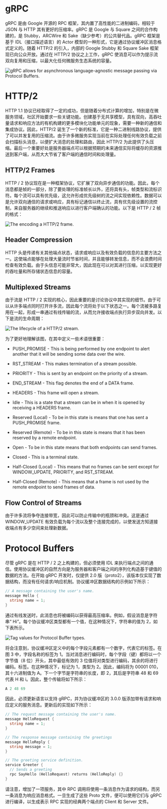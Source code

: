 # gRPC

gRPC 是由 Google 开源的 RPC 框架，其内置了高性能的二进制编码，相较于 JSON 与 HTTP 其有更好的压缩率。gRPC 是 Google 与 Square 之间的合作构建的，是 Stubby，ARCWire 和 Sake（缺少参考）的公共替代品。gRPC 框架是基于 IDL（接口描述语言）的 Actor 模型的一种形式，它是通过协议缓冲区消息格式定义的。随着 HTTP/2 的引入，内部的 Google Stubby 和 Square Sake 框架现已向公众开放。通过在 HTTP/2 协议之上工作，gRPC 使消息可以作为提示流双向复用和压缩，以最大化任何微服务生态系统的容量。

![gRPC allows for asynchronous language-agnostic message passing via Protocol Buffers.](https://s1.ax1x.com/2020/03/29/GZsOpD.png)

# HTTP/2

HTTP 1.1 协议已经取得了一定的成功，但是随着分布式计算的增加，特别是在微服务领域，社区开始要求一些关键功能。创建基于无共享模型，具有双向，高吞吐量请求和响应方法的有机构建的更多模块化功能单元的现象，需要一种新的通信和集成协议。因此，HTTP/2 诞生了一个新的标准，它是一种二进制线路协议，提供了可以并发复用的压缩流。由于许多微服务实现当前在实际处理任何有效负载之前会扫描标头消息，以便扩大消息的处理和路由，因此 HTTP/2 为此提供了头压缩。最后一个重要好处是服务器端点可以根据预期的未来通信实际将缓存的资源推送到客户端，从而大大节省了客户端的通信时间和处理量。

## HTTP/2 Frames

HTTP / 2 协议现在是一种框架协议，它扩展了双向异步通信的功能。因此，每个消息都是帧的一部分，除了要处理的标准帧长以外，还将具有头，帧类型和流标识符。每个流可以具有优先级，这允许形成优先级树的流之间实现依赖性。数据可以是允许双向通信的请求或响应，具有标记通信以终止流，具有优先级设置的流控制，来自服务器的继续和推送响应以进行客户端确认的功能。以下是 HTTP / 2 帧的格式：

![The encoding a HTTP/2 frame.](https://s1.ax1x.com/2020/03/29/GZrsPO.png)

## Header Compression

HTTP 头是传递有关其他端点状态，请求或响应以及有效负载的信息的主要方法之一。这使端点能够在处理大量流时节省时间，并且能够转发信息，而不会浪费时间检查有效负载。由于头信息可能非常大，因此现在可以对其进行压缩，以实现更好的吞吐量和所存储状态信息的容量。

## Multiplexed Streams

由于流是 HTTP / 2 实现的核心，因此重要的是讨论协议中其实现的细节。由于可以从许多端点同时打开许多流，因此每个流将处于以下状态之一。每个流被多路复用在一起，形成一串通过有线传输的流，从而允许接收端点执行异步双向并发。以下是流的生命周期：

![The lifecycle of a HTTP/2 stream.](https://s1.ax1x.com/2020/03/29/GZroi8.png)

为了更好地理解该图，在其中定义一些术语很重要：

- PUSH_PROMISE - This is being performed by one endpoint to alert another that it will be sending some data over the wire.

- RST_STREAM - This makes termination of a stream possible.

- PRIORITY - This is sent by an endpoint on the priority of a stream.

- END_STREAM - This flag denotes the end of a DATA frame.

- HEADERS - This frame will open a stream.

- Idle - This is a state that a stream can be in when it is opened by receiving a HEADERS frame.

- Reserved (Local) - To be in this state is means that one has sent a PUSH_PROMISE frame.

- Reserved (Remote) - To be in this state is means that it has been reserved by a remote endpoint.

- Open - To be in this state means that both endpoints can send frames.

- Closed - This is a terminal state.

- Half-Closed (Local) - This means that no frames can be sent except for WINDOW_UPDATE, PRIORITY, and RST_STREAM.

- Half-Closed (Remote) - This means that a frame is not used by the remote endpoint to send frames of data.

## Flow Control of Streams

由于许多流将争夺连接带宽，因此可以防止传输中的瓶颈和冲突。这是通过 WINDOW_UPDATE 有效负载为每个流以及整个连接完成的，以使发送方知道接收端点有多少空间来处理新数据。

# Protocol Buffers

尽管 gRPC 是在 HTTP / 2 之上构建的，但必须使用 IDL 来执行端点之间的通信。使用协议缓冲区的自然方向是为服务器和客户端之间的序列化构造基于键值的数据的方法。在开始 gRPC 开发时，仅提供 2.0 版（proto2），该版本仅实现了数据结构，而没有任何请求/响应机制。协议缓冲区数据结构的示例如下所示：

```go
// A message containing the user's name.
message Hello {
  string name = 1;
}
```

通过有线发送时，此消息也将被编码以获得最高压缩率。例如，假设消息是字符串“ Hi”。每个协议缓冲区类型都有一个值，在这种情况下，字符串的值为 2，如下表所示。

![Tag values for Protocol Buffer types.](https://s1.ax1x.com/2020/03/29/GZsgYT.md.png)

将会注意到，协议缓冲区定义中的每个字段元素都有一个数字，代表它的标签。在图 3 中，字段名称的标签为 1。当对消息进行编码时，每个字段（键）都将以一个字节值（8 位）开头，其中最低有效的 3 位值将对类型进行编码，其余的将进行编码。标签。在这种情况下，标记为 1，类型为 2。因此，编码将为 00001 010，其十六进制值为 A。下一个字节是字符串的长度，即 2，其后是字符串 48 和 69 代表 H 和 i。因此，整个传输将如下所示：

```s
A 2 48 69
```

因此，必须更新语言以支持 gRPC，并为协议缓冲区的 3.0.0 版添加带有请求和响应定义的服务消息。更新后的实现如下所示：

```go
// The request message containing the user's name.
message HelloRequest {
  string name = 1;
}

// The response message containing the greetings
message HelloReply {
  string message = 1;
}

// The greeting service definition.
service Greeter {
  // Sends a greeting
  rpc SayHello (HelloRequest) returns (HelloReply) {}
}
```

请注意，增加了一项服务，其中 RPC 调用将使用一条消息作为请求的结构，而另一条消息为响应消息格式。一旦生成了这些 Proto 文件，便可以使用它们与 gRPC 进行编译，以生成表示 RPC 实现的经典两个端点的 Client 和 Server 文件。
